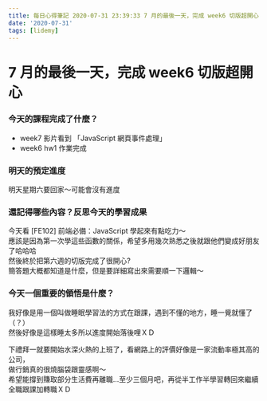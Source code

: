 ```yaml
---
title: 每日心得筆記 2020-07-31 23:39:33 7 月的最後一天，完成 week6 切版超開心
date: '2020-07-31'
tags: [lidemy]
---
```


# 7 月的最後一天，完成 week6 切版超開心

### 今天的課程完成了什麼？

- week7 影片看到 「JavaScript 網頁事件處理」
- week6 hw1 作業完成

### 明天的預定進度

明天星期六要回家～可能會沒有進度

### 還記得哪些內容？反思今天的學習成果

今天看 [FE102] 前端必備：JavaScript 學起來有點吃力～  
應該是因為第一次學這些函數的關係，希望多用幾次熟悉之後就跟他們變成好朋友了哈哈哈  
然後終於把第六週的切版完成了很開心?  
簡答題大概都知道是什麼，但是要詳細寫出來需要順一下邏輯～

### 今天一個重要的領悟是什麼？

我好像是用一個叫做睡眠學習法的方式在跟課，遇到不懂的地方，睡一覺就懂了（？）  
然後好像是這樣睡太多所以進度開始落後哩ＸＤ

下禮拜一就要開始水深火熱的上班了，看網路上的評價好像是一家流動率極其高的公司，  
做行銷真的很燒腦袋跟靈感啊～  
希望能撐到賺取部分生活費再離職...至少三個月吧，再從半工作半學習轉回來繼續全職跟課加轉職ＸＤ

